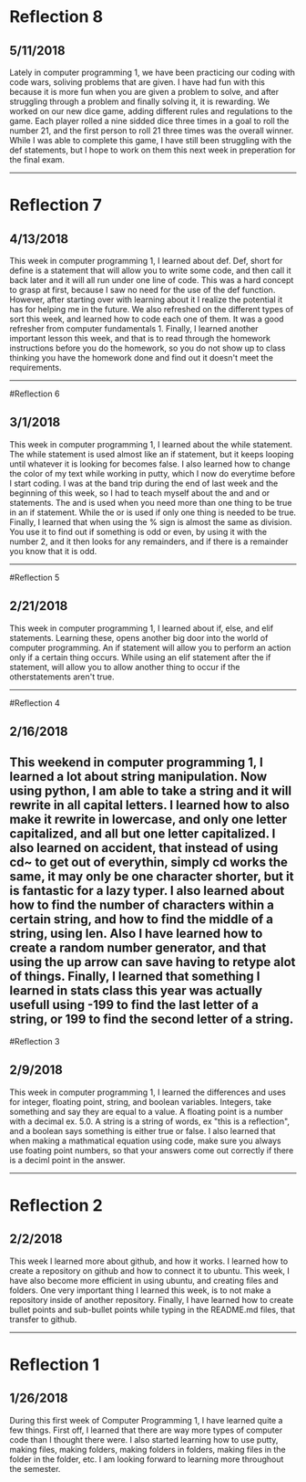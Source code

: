 # Reflection 8
## 5/11/2018
Lately in computer programming 1, we have been practicing our coding with code wars, soliving problems that are given.  I have had fun with this because it is more fun when you are given a problem to solve, and after struggling through a problem and finally solving it, it is rewarding.  We worked on our new dice game, adding different rules and regulations to the game.  Each player rolled a nine sidded dice three times in a goal to roll the number 21, and the first person to roll 21 three times was the overall winner.  While I was able to complete this game, I have still been struggling with the def statements, but I hope to work on them this next week in preperation for the final exam.  

---

# Reflection 7
## 4/13/2018
This week in computer programming 1, I learned about def.  Def, short for define is a statement that will allow you to write some code, and then call it back later and it will all run under one line of code.  This was a hard concept to grasp at first, because I saw no need for the use of the def function.  However, after starting over with learning about it I realize the potential it has for helping me in the future.  We also refreshed on the different types of sort this week, and learned how to code each one of them.  It was a good refresher from computer fundamentals 1.  Finally, I  learned another important lesson this week, and that is to read through the homework instructions before you do the homework, so you do not show up to class thinking you have the homework done and find out it doesn't meet the requirements. 

---

#Reflection 6
## 3/1/2018
This week in computer programming 1, I learned about the while statement.  The while statement is used almost like an if statement, but it keeps looping until whatever it is looking for becomes false.  I also learned how to change the color of my text while working in putty, which I now do everytime before I start coding.  I was at the band trip during the end of last week and the beginning of this week, so I had to teach myself about the and and or statements.  The and is used when you need more than one thing to be true in an if statement.  While the or is used if only one thing is needed to be true.  Finally, I learned that when using the % sign is almost the same as division.  You use it to find out if something is odd or even, by using it with the number 2, and it then looks for any remainders, and if there is a remainder you know that it is odd.

---

#Reflection 5
## 2/21/2018
This week in computer programming 1, I learned about if, else, and elif statements.  Learning these, opens another big door into the world of computer programming.  An if statement will allow you to perform an action only if a certain thing occurs.  While using an elif statement after the if statement, will allow you to allow another thing to occur if the otherstatements aren't true.  

---

#Reflection 4
## 2/16/2018
This weekend in computer programming 1, I learned a lot about string manipulation.  Now using python, I am able to take a string and it will rewrite in all capital letters.  I learned how to also make it rewrite in lowercase, and only one letter capitalized, and all but one letter capitalized.  I also learned on accident, that instead of using cd~ to get out of everythin, simply cd works the same, it may only be one character shorter, but it is fantastic for a lazy typer.  I also learned about how to find the number of characters within a certain string, and how to find the middle of a string, using len.  Also I have learned how to create a random number generator, and that using the up arrow can save having to retype alot of things.  Finally, I learned that something I learned in stats class this year was actually usefull using -1**99 to find the last letter of a string, or 1**99 to find the second letter of a string.
---

#Reflection 3
## 2/9/2018
This week in computer programming 1, I learned the differences and uses for integer, floating point, string, and boolean variables.  Integers, take something and say they are equal to a value.  A floating point is a number with a decimal ex. 5.0.  A string is a string of words, ex "this is a reflection", and a boolean says something is either true or false.  I also learned that when making a mathmatical equation using code, make sure you always use foating point numbers, so that your answers come out correctly if there is a deciml point in the answer.  

---

# Reflection 2
## 2/2/2018
This week I learned more about github, and how it works.  I learned how to create a repository on github and how to connect it to ubuntu.  This week, I have also become more efficient in using ubuntu, and creating files and folders.  One very important thing I learned this week, is to not make a repository inside of another repository.  Finally, I have learned how to create bullet points and sub-bullet points while typing in the README.md files, that transfer to github.  

---

# Reflection 1
## 1/26/2018
During this first week of Computer Programming 1, I have learned quite a few things. First off, I learned that there are way more types of computer code than I thought there were. I also started learning how to use putty, making files, making folders, making folders in folders, making files in the folder in the folder, etc. I am looking forward to learning more throughout the semester.


